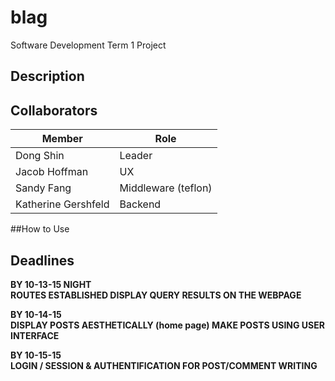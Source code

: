 # blag
Software Development Term 1 Project

## Description

## Collaborators
|   **Member**         |            **Role**            |
|----------------------|--------------------------------|
|Dong Shin             | Leader                         |
|Jacob Hoffman         | UX                             |
|Sandy Fang            | Middleware (teflon)            |
|Katherine Gershfeld   | Backend                        |

##How to Use

## Deadlines
<b>BY 10-13-15 NIGHT <br>
ROUTES ESTABLISHED
DISPLAY QUERY RESULTS ON THE WEBPAGE

<b>BY 10-14-15 <br>
DISPLAY POSTS AESTHETICALLY (home page)
MAKE POSTS USING USER INTERFACE

<b>BY 10-15-15 <br>
LOGIN / SESSION & AUTHENTIFICATION FOR POST/COMMENT WRITING
</b>
